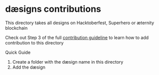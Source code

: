 # dæsigns contributions

This directory takes all designs on Hacktoberfest, Superhero or æternity blockchain

Check out Step 3 of the full [contribution guideline](https://aekiti.github.io/hacktoberfest2020/guildlines/aekiti/) to learn how to add contribution to this directory

Quick Guide
1. Create a folder with the dæsign name in this directory
2. Add the dæsign